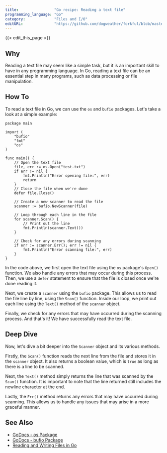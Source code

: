 ```yaml
---
title:                "Go recipe: Reading a text file"
programming_language: "Go"
category:             "Files and I/O"
editURL:              "https://github.com/dogweather/forkful/blob/master/content/en/go/reading-a-text-file.md"
---
```


{{< edit_this_page >}}

## Why
Reading a text file may seem like a simple task, but it is an important skill to have in any programming language. In Go, reading a text file can be an essential step in many programs, such as data processing or file manipulation.

## How To
To read a text file in Go, we can use the `os` and `bufio` packages. Let's take a look at a simple example:

```
package main

import (
    "bufio"
    "fmt"
    "os"
)

func main() {
    // Open the text file
    file, err := os.Open("test.txt")
    if err != nil {
        fmt.Println("Error opening file:", err)
        return
    }
    // Close the file when we're done
    defer file.Close()

    // Create a new scanner to read the file
    scanner := bufio.NewScanner(file)

    // Loop through each line in the file
    for scanner.Scan() {
        // Print out the line
        fmt.Println(scanner.Text())
    }

    // Check for any errors during scanning
    if err := scanner.Err(); err != nil {
        fmt.Println("Error scanning file:", err)
    }
}
```

In the code above, we first open the text file using the `os` package's `Open()` function. We also handle any errors that may occur during this process. Then, we use a `defer` statement to ensure that the file is closed once we're done reading it.

Next, we create a `scanner` using the `bufio` package. This allows us to read the file line by line, using the `Scan()` function. Inside our loop, we print out each line using the `Text()` method of the `scanner` object.

Finally, we check for any errors that may have occurred during the scanning process. And that's it! We have successfully read the text file.

## Deep Dive
Now, let's dive a bit deeper into the `Scanner` object and its various methods.

Firstly, the `Scan()` function reads the next line from the file and stores it in the `scanner` object. It also returns a boolean value, which is `true` as long as there is a line to be scanned.

Next, the `Text()` method simply returns the line that was scanned by the `Scan()` function. It is important to note that the line returned still includes the newline character at the end.

Lastly, the `Err()` method returns any errors that may have occurred during scanning. This allows us to handle any issues that may arise in a more graceful manner.

## See Also
- [GoDocs - os Package](https://golang.org/pkg/os/)
- [GoDocs - bufio Package](https://golang.org/pkg/bufio/)
- [Reading and Writing Files in Go](https://www.digitalocean.com/community/tutorials/reading-and-writing-files-in-go)